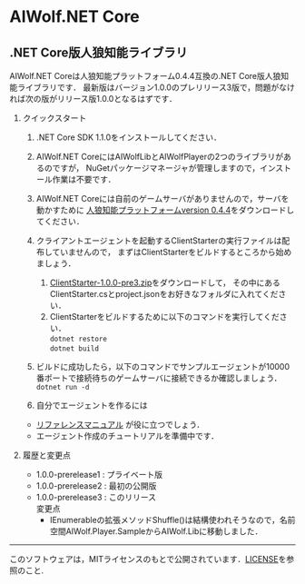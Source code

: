 # AIWolf.NET Core
## .NET Core版人狼知能ライブラリ
AIWolf.NET Coreは人狼知能プラットフォーム0.4.4互換の.NET Core版人狼知能ライブラリです．
最新版はバージョン1.0.0のプレリリース3版で，問題がなければ次の版がリリース版1.0.0となるはずです．

1. クイックスタート
    1. .NET Core SDK 1.1.0をインストールしてください．
    2. AIWolf.NET CoreにはAIWolfLibとAIWolfPlayerの2つのライブラリがあるのですが，
NuGetパッケージマネージャが管理しますので，インストール作業は不要です．
    3. AIWolf.NET Coreには自前のゲームサーバがありませんので，サーバを動かすために
[人狼知能プラットフォームversion 0.4.4](http://aiwolf.org/server/)をダウンロードしてください．
    4. クライアントエージェントを起動するClientStarterの実行ファイルは配布していませんので，
まずはClientStarterをビルドするところから始めましょう．
       1. [ClientStarter-1.0.0-pre3.zip](https://github.com/AIWolfSharp/AIWolfCore/releases/download/v1.0.0-pre3/ClientStarter-1.0.0-pre3.zip)をダウンロードして，
その中にあるClientStarter.csとproject.jsonをお好きなフォルダに入れてください．
       2. ClientStarterをビルドするために以下のコマンドを実行してください．  
`dotnet restore`  
`dotnet build`
    5. ビルドに成功したら，以下のコマンドでサンプルエージェントが10000番ポートで接続待ちのゲームサーバに接続できるか確認しましょう．  
`dotnet run -d`

    6. 自分でエージェントを作るには
      * [リファレンスマニュアル](https://github.com/AIWolfSharp/AIWolfCore/releases/download/v1.0.0-pre3/AIWolf_NET_ReferenceManual.zip) が役に立つでしょう．
      * エージェント作成のチュートリアルを準備中です．
1. 履歴と変更点

    * 1.0.0-prerelease1 : プライベート版  
    * 1.0.0-prerelease2 : 最初の公開版
    * 1.0.0-prerelease3 : このリリース  
変更点
      * IEnumerableの拡張メソッドShuffle()は結構使われそうなので，名前空間AIWolf.Player.SampleからAIWolf.Libに移動しました．

---
このソフトウェアは，MITライセンスのもとで公開されています．[LICENSE](https://github.com/AIWolfSharp/AIWolf_NET/blob/master/LICENSE)を参照のこと.
